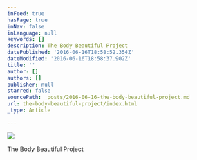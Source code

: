 ```yaml
---
inFeed: true
hasPage: true
inNav: false
inLanguage: null
keywords: []
description: The Body Beautiful Project
datePublished: '2016-06-16T18:58:52.354Z'
dateModified: '2016-06-16T18:58:37.902Z'
title: ''
author: []
authors: []
publisher: null
starred: false
sourcePath: _posts/2016-06-16-the-body-beautiful-project.md
url: the-body-beautiful-project/index.html
_type: Article

---
```

![](https://the-grid-user-content.s3-us-west-2.amazonaws.com/1c83983d-a164-4e21-8bcf-88821973331a.jpg)

The Body Beautiful Project